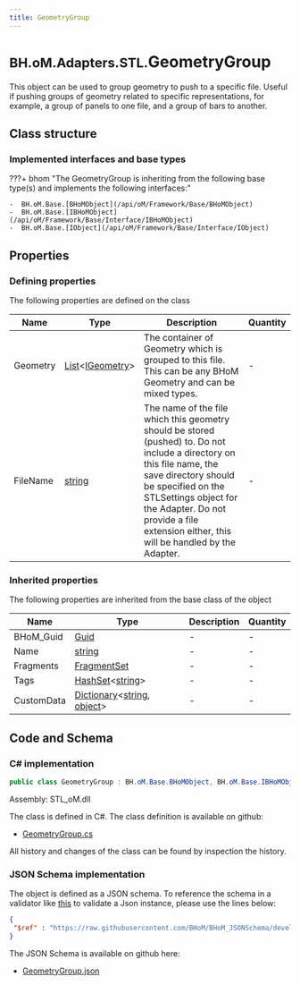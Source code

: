 ```yaml
---
title: GeometryGroup
---
```


# <small>BH.oM.Adapters.STL.</small>**GeometryGroup**

This object can be used to group geometry to push to a specific file. Useful if pushing groups of geometry related to specific representations, for example, a group of panels to one file, and a group of bars to another.

## Class structure

### Implemented interfaces and base types

???+ bhom "The GeometryGroup is inheriting from the following base type(s) and implements the following interfaces:"

    -  BH.oM.Base.[BHoMObject](/api/oM/Framework/Base/BHoMObject)
    -  BH.oM.Base.[IBHoMObject](/api/oM/Framework/Base/Interface/IBHoMObject)
    -  BH.oM.Base.[IObject](/api/oM/Framework/Base/Interface/IObject)


## Properties



### Defining properties

The following properties are defined on the class

| Name             | Type             | Description      | Quantity         |
|------------------|------------------|------------------|------------------|
| Geometry | [List](https://learn.microsoft.com/en-us/dotnet/api/System.Collections.Generic.List-1?view=netstandard-2.0)&lt;[IGeometry](/api/oM/Dimensional/Geometry/Interface/IGeometry)&gt; | The container of Geometry which is grouped to this file. This can be any BHoM Geometry and can be mixed types. | - |
| FileName | [string](https://learn.microsoft.com/en-us/dotnet/api/System.String?view=netstandard-2.0) | The name of the file which this geometry should be stored (pushed) to. Do not include a directory on this file name, the save directory should be specified on the STLSettings object for the Adapter. Do not provide a file extension either, this will be handled by the Adapter. | - |


### Inherited properties
The following properties are inherited from the base class of the object

| Name             | Type             | Description      | Quantity         |
|------------------|------------------|------------------|------------------|
| BHoM_Guid | [Guid](https://learn.microsoft.com/en-us/dotnet/api/System.Guid?view=netstandard-2.0) | - | - |
| Name | [string](https://learn.microsoft.com/en-us/dotnet/api/System.String?view=netstandard-2.0) | - | - |
| Fragments | [FragmentSet](/api/oM/Framework/Base/FragmentSet) | - | - |
| Tags | [HashSet](https://learn.microsoft.com/en-us/dotnet/api/System.Collections.Generic.HashSet-1?view=netstandard-2.0)&lt;[string](https://learn.microsoft.com/en-us/dotnet/api/System.String?view=netstandard-2.0)&gt; | - | - |
| CustomData | [Dictionary](https://learn.microsoft.com/en-us/dotnet/api/System.Collections.Generic.Dictionary-2?view=netstandard-2.0)&lt;[string](https://learn.microsoft.com/en-us/dotnet/api/System.String?view=netstandard-2.0), [object](https://learn.microsoft.com/en-us/dotnet/api/System.Object?view=netstandard-2.0)&gt; | - | - |


## Code and Schema

### C# implementation

``` C# title="C#"
public class GeometryGroup : BH.oM.Base.BHoMObject, BH.oM.Base.IBHoMObject, BH.oM.Base.IObject
```

Assembly: STL_oM.dll

The class is defined in C#. The class definition is available on github:

- [GeometryGroup.cs](https://github.com/BHoM/STL_Toolkit/blob/develop/STL_oM/GeometryGroup.cs)

All history and changes of the class can be found by inspection the history.
### JSON Schema implementation

The object is defined as a JSON schema. To reference the schema in a validator like [this](https://www.jsonschemavalidator.net/) to validate a Json instance, please use the lines below:

``` json title="JSON Schema"
{
 "$ref" : "https://raw.githubusercontent.com/BHoM/BHoM_JSONSchema/develop/STL_oM/GeometryGroup.json"
}
```

The JSON Schema is available on github here:

- [GeometryGroup.json](https://github.com/BHoM/BHoM_JSONSchema/blob/develop/STL_oM/GeometryGroup.json)
